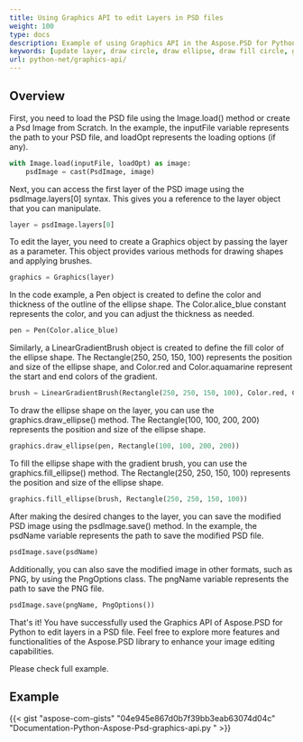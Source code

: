 ```yaml
---
title: Using Graphics API to edit Layers in PSD files
weight: 100
type: docs
description: Example of using Graphics API in the Aspose.PSD for Python
keywords: [update layer, draw circle, draw ellipse, draw fill circle, graphics, psd api, python, code sample]
url: python-net/graphics-api/
---
```


## **Overview**
First, you need to load the PSD file using the Image.load() method or create a Psd Image from Scratch. In the example, the inputFile variable represents the path to your PSD file, and loadOpt represents the loading options (if any).

```python 
with Image.load(inputFile, loadOpt) as image:
    psdImage = cast(PsdImage, image)
```
Next, you can access the first layer of the PSD image using the psdImage.layers[0] syntax. This gives you a reference to the layer object that you can manipulate.

```python 
layer = psdImage.layers[0]
```
To edit the layer, you need to create a Graphics object by passing the layer as a parameter. This object provides various methods for drawing shapes and applying brushes.

```python 
graphics = Graphics(layer)
```
In the code example, a Pen object is created to define the color and thickness of the outline of the ellipse shape. The Color.alice_blue constant represents the color, and you can adjust the thickness as needed.

```python 
pen = Pen(Color.alice_blue)
```
Similarly, a LinearGradientBrush object is created to define the fill color of the ellipse shape. The Rectangle(250, 250, 150, 100) represents the position and size of the ellipse shape, and Color.red and Color.aquamarine represent the start and end colors of the gradient.

```python 
brush = LinearGradientBrush(Rectangle(250, 250, 150, 100), Color.red, Color.aquamarine, 45)
```
To draw the ellipse shape on the layer, you can use the graphics.draw_ellipse() method. The Rectangle(100, 100, 200, 200) represents the position and size of the ellipse shape.

```python 
graphics.draw_ellipse(pen, Rectangle(100, 100, 200, 200))
```
To fill the ellipse shape with the gradient brush, you can use the graphics.fill_ellipse() method. The Rectangle(250, 250, 150, 100) represents the position and size of the ellipse shape.

```python 
graphics.fill_ellipse(brush, Rectangle(250, 250, 150, 100))
```
After making the desired changes to the layer, you can save the modified PSD image using the psdImage.save() method. In the example, the psdName variable represents the path to save the modified PSD file.

```python 
psdImage.save(psdName)
```
Additionally, you can also save the modified image in other formats, such as PNG, by using the PngOptions class. The pngName variable represents the path to save the PNG file.

```python 
psdImage.save(pngName, PngOptions())
```
That's it! You have successfully used the Graphics API of Aspose.PSD for Python to edit layers in a PSD file. Feel free to explore more features and functionalities of the Aspose.PSD library to enhance your image editing capabilities.

Please check full example.

## **Example**
{{< gist "aspose-com-gists" "04e945e867d0b7f39bb3eab63074d04c" "Documentation-Python-Aspose-Psd-graphics-api.py " >}}